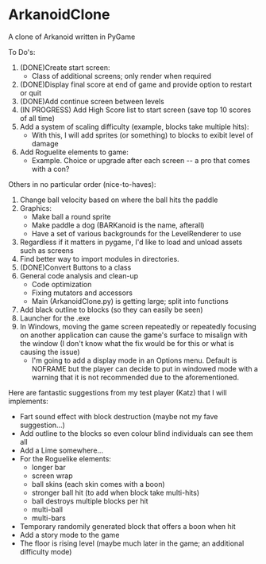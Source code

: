 # ArkanoidClone
A clone of Arkanoid written in PyGame

To Do's:

1. (DONE)Create start screen:
    - Class of additional screens; only render when required
2. (DONE)Display final score at end of game and provide option to restart or quit
3. (DONE)Add continue screen between levels
4. (IN PROGRESS) Add High Score list to start screen (save top 10 scores of all time)
5. Add a system of scaling difficulty (example, blocks take multiple hits):
    - With this, I will add sprites (or something) to blocks to exibit level of damage
6. Add Roguelite elements to game:
    - Example. Choice or upgrade after each screen -- a pro that comes with a con?

Others in no particular order (nice-to-haves):

1. Change ball velocity based on where the ball hits the paddle
2. Graphics:
    - Make ball a round sprite
    - Make paddle a dog (BARKanoid is the name, afterall)
    - Have a set of various backgrounds for the LevelRenderer to use
3. Regardless if it matters in pygame, I'd like to load and unload assets such as screens
4. Find better way to import modules in directories.
5. (DONE)Convert Buttons to a class
6. General code analysis and clean-up
    - Code optimization
    - Fixing mutators and accessors
    - Main (ArkanoidClone.py) is getting large; split into functions
7. Add black outline to blocks (so they can easily be seen)
8. Launcher for the .exe
9. In Windows, moving the game screen repeatedly or repeatedly focusing on another application can cause the game's surface to misalign with the window (I don't know what the fix would be for this or what is causing the issue)
    - I'm going to add a display mode in an Options menu. Default is NOFRAME but the player can decide to put in windowed mode with a warning that it is not recommended due to the aforementioned.

Here are fantastic suggestions from my test player (Katz) that I will implements:
- Fart sound effect with block destruction (maybe not my fave suggestion...)
- Add outline to the blocks so even colour blind individuals can see them all
- Add a Lime somewhere...
- For the Roguelike elements:
    - longer bar
    - screen wrap
    - ball skins (each skin comes with a boon)
    - stronger ball hit (to add when block take multi-hits)
    - ball destroys multiple blocks per hit
    - multi-ball
    - multi-bars
- Temporary randomily generated block that offers a boon when hit
- Add a story mode to the game
- The floor is rising level (maybe much later in the game; an additional difficulty mode)